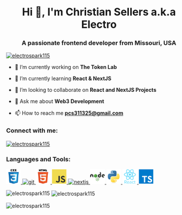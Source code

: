 <h1 align="center">Hi 👋, I'm Christian Sellers a.k.a Electro</h1>
<h3 align="center">A passionate frontend developer from Missouri, USA</h3>

<p align="left"> <a href="https://twitter.com/electrospark115" target="blank"><img src="https://img.shields.io/twitter/follow/electrospark115?logo=twitter&style=for-the-badge" alt="electrospark115" /></a> </p>

- 🔭 I’m currently working on **The Token Lab**

- 🌱 I’m currently learning **React & NextJS**

- 👯 I’m looking to collaborate on **React and NextJS Projects**

- 💬 Ask me about **Web3 Development**

- 📫 How to reach me **pcs311325@gmail.com**

<h3 align="left">Connect with me:</h3>
<p align="left">
<a href="https://twitter.com/electrospark115" target="blank"><img align="center" src="https://raw.githubusercontent.com/rahuldkjain/github-profile-readme-generator/master/src/images/icons/Social/twitter.svg" alt="electrospark115" height="30" width="40" /></a>
</p>

<h3 align="left">Languages and Tools:</h3>
<p align="left"> <a href="https://www.w3schools.com/css/" target="_blank" rel="noreferrer"> <img src="https://raw.githubusercontent.com/devicons/devicon/master/icons/css3/css3-original-wordmark.svg" alt="css3" width="40" height="40"/> </a> <a href="https://git-scm.com/" target="_blank" rel="noreferrer"> <img src="https://www.vectorlogo.zone/logos/git-scm/git-scm-icon.svg" alt="git" width="40" height="40"/> </a> <a href="https://www.w3.org/html/" target="_blank" rel="noreferrer"> <img src="https://raw.githubusercontent.com/devicons/devicon/master/icons/html5/html5-original-wordmark.svg" alt="html5" width="40" height="40"/> </a> <a href="https://developer.mozilla.org/en-US/docs/Web/JavaScript" target="_blank" rel="noreferrer"> <img src="https://raw.githubusercontent.com/devicons/devicon/master/icons/javascript/javascript-original.svg" alt="javascript" width="40" height="40"/> </a> <a href="https://nextjs.org/" target="_blank" rel="noreferrer"> <img src="https://cdn.worldvectorlogo.com/logos/nextjs-2.svg" alt="nextjs" width="40" height="40"/> </a> <a href="https://nodejs.org" target="_blank" rel="noreferrer"> <img src="https://raw.githubusercontent.com/devicons/devicon/master/icons/nodejs/nodejs-original-wordmark.svg" alt="nodejs" width="40" height="40"/> </a> <a href="https://www.python.org" target="_blank" rel="noreferrer"> <img src="https://raw.githubusercontent.com/devicons/devicon/master/icons/python/python-original.svg" alt="python" width="40" height="40"/> </a> <a href="https://reactjs.org/" target="_blank" rel="noreferrer"> <img src="https://raw.githubusercontent.com/devicons/devicon/master/icons/react/react-original-wordmark.svg" alt="react" width="40" height="40"/> </a> <a href="https://www.typescriptlang.org/" target="_blank" rel="noreferrer"> <img src="https://raw.githubusercontent.com/devicons/devicon/master/icons/typescript/typescript-original.svg" alt="typescript" width="40" height="40"/> </a> </p>

<p><img align="left" src="https://github-readme-stats.vercel.app/api/top-langs?username=electrospark115&show_icons=true&locale=en&layout=compact" alt="electrospark115" /></p>

<p>&nbsp;<img align="center" src="https://github-readme-stats.vercel.app/api?username=electrospark115&show_icons=true&locale=en" alt="electrospark115" /></p>

<p><img align="center" src="https://github-readme-streak-stats.herokuapp.com/?user=electrospark115&" alt="electrospark115" /></p>
